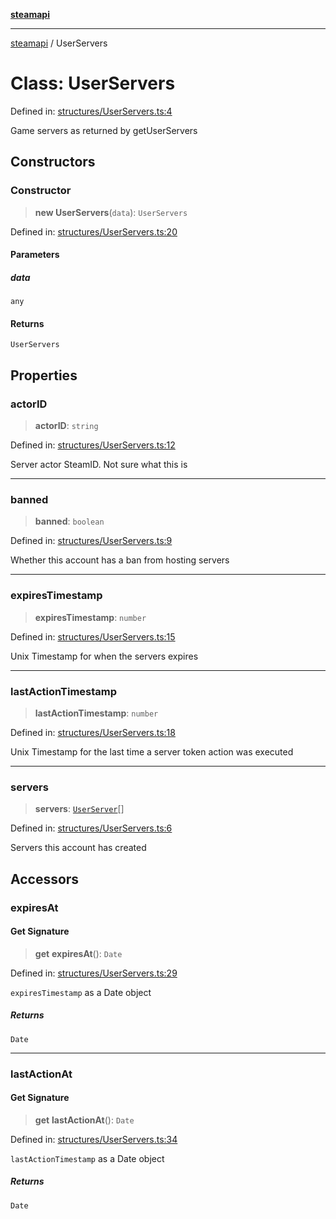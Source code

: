 [**steamapi**](../README.md)

***

[steamapi](../README.md) / UserServers

# Class: UserServers

Defined in: [structures/UserServers.ts:4](https://github.com/xDimGG/node-steamapi/blob/3e56810b4e484abde1e0f43153e48f61f57ece33/src/structures/UserServers.ts#L4)

Game servers as returned by getUserServers

## Constructors

### Constructor

> **new UserServers**(`data`): `UserServers`

Defined in: [structures/UserServers.ts:20](https://github.com/xDimGG/node-steamapi/blob/3e56810b4e484abde1e0f43153e48f61f57ece33/src/structures/UserServers.ts#L20)

#### Parameters

##### data

`any`

#### Returns

`UserServers`

## Properties

### actorID

> **actorID**: `string`

Defined in: [structures/UserServers.ts:12](https://github.com/xDimGG/node-steamapi/blob/3e56810b4e484abde1e0f43153e48f61f57ece33/src/structures/UserServers.ts#L12)

Server actor SteamID. Not sure what this is

***

### banned

> **banned**: `boolean`

Defined in: [structures/UserServers.ts:9](https://github.com/xDimGG/node-steamapi/blob/3e56810b4e484abde1e0f43153e48f61f57ece33/src/structures/UserServers.ts#L9)

Whether this account has a ban from hosting servers

***

### expiresTimestamp

> **expiresTimestamp**: `number`

Defined in: [structures/UserServers.ts:15](https://github.com/xDimGG/node-steamapi/blob/3e56810b4e484abde1e0f43153e48f61f57ece33/src/structures/UserServers.ts#L15)

Unix Timestamp for when the servers expires

***

### lastActionTimestamp

> **lastActionTimestamp**: `number`

Defined in: [structures/UserServers.ts:18](https://github.com/xDimGG/node-steamapi/blob/3e56810b4e484abde1e0f43153e48f61f57ece33/src/structures/UserServers.ts#L18)

Unix Timestamp for the last time a server token action was executed

***

### servers

> **servers**: [`UserServer`](UserServer.md)[]

Defined in: [structures/UserServers.ts:6](https://github.com/xDimGG/node-steamapi/blob/3e56810b4e484abde1e0f43153e48f61f57ece33/src/structures/UserServers.ts#L6)

Servers this account has created

## Accessors

### expiresAt

#### Get Signature

> **get** **expiresAt**(): `Date`

Defined in: [structures/UserServers.ts:29](https://github.com/xDimGG/node-steamapi/blob/3e56810b4e484abde1e0f43153e48f61f57ece33/src/structures/UserServers.ts#L29)

`expiresTimestamp` as a Date object

##### Returns

`Date`

***

### lastActionAt

#### Get Signature

> **get** **lastActionAt**(): `Date`

Defined in: [structures/UserServers.ts:34](https://github.com/xDimGG/node-steamapi/blob/3e56810b4e484abde1e0f43153e48f61f57ece33/src/structures/UserServers.ts#L34)

`lastActionTimestamp` as a Date object

##### Returns

`Date`
